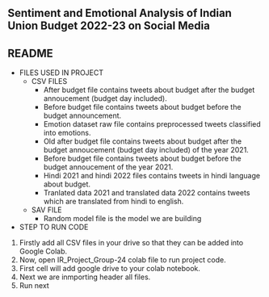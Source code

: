 ## Sentiment and Emotional Analysis of Indian Union Budget 2022-23 on Social Media

## README

* FILES USED IN PROJECT
  * CSV FILES
     * After budget file contains tweets about budget after the budget annoucement (budget day included).
     * Before budget file contains tweets about budget before the budget announcement.
     * Emotion dataset raw file contains preprocessed tweets classified into emotions.
     * Old after budget file contains tweets about budget after the budget annoucement (budget day included) of the year 2021.
     * Before budget file contains tweets about budget before the budget annoucement of the year 2021.
     * Hindi 2021 and hindi 2022 files contains tweets in hindi language about budget.
     * Tranlated data 2021 and translated data 2022 contains tweets which are translated from hindi to english.
  * SAV FILE
     * Random model file is the model we are building 
* STEP TO RUN CODE
1. Firstly add all CSV files in your drive so that they can be added into Google Colab.
2. Now, open IR_Project_Group-24 colab file to run project code.
3. First cell will add google drive to your colab notebook.
4. Next we are inmporting header all files.
5. Run next 
